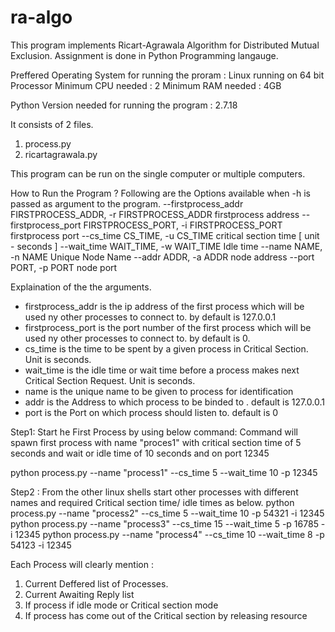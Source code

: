 # ra-algo

This program implements Ricart-Agrawala Algorithm for Distributed Mutual Exclusion.
Assignment is done in Python Programming langauge.

Preffered Operating System for running the proram : Linux running on 64 bit Processor
Minimum CPU needed : 2
Minimum RAM needed : 4GB

Python Version needed for running the program : 2.7.18

It consists of 2 files.
1. process.py
2. ricartagrawala.py

This program can be run on the single computer or multiple computers.

How to Run the Program ?
Following are the Options available when -h is passed as argument to the program.
 --firstprocess_addr FIRSTPROCESS_ADDR, -r FIRSTPROCESS_ADDR
                        firstprocess address
  --firstprocess_port FIRSTPROCESS_PORT, -i FIRSTPROCESS_PORT
                        firstprocess port
  --cs_time CS_TIME, -u CS_TIME
                        critical section time [ unit - seconds ]
  --wait_time WAIT_TIME, -w WAIT_TIME
                        Idle time
  --name NAME, -n NAME  Unique Node Name
  --addr ADDR, -a ADDR  node address
  --port PORT, -p PORT  node port

Explaination of the the arguments.
* firstprocess_addr is the ip address of the first process which will be used ny other processes to connect to. by default is 127.0.0.1
* firstprocess_port is the port number of the first process which will be used ny other processes to connect to. by default is 0.
* cs_time is the time to be spent by a given process in Critical Section. Unit is seconds.
* wait_time is the idle time or wait time before a process makes next Critical Section Request. Unit is seconds.
* name is the unique name to be given to process for identification
* addr is the Address to which process to be binded to . default is 127.0.0.1
* port is the Port on which process should listen to. default is 0

Step1: Start he First Process by using below command:
Command will spawn first process with name "proces1" with critical section time of 5 seconds and wait or idle time of 10 seconds and on port 12345

python process.py --name "process1" --cs_time 5 --wait_time 10 -p 12345

Step2 : From the other linux shells start other processes with different names and required Critical section time/ idle times as below.
python process.py --name "process2" --cs_time 5 --wait_time 10 -p 54321 -i 12345 
python process.py --name "process3" --cs_time 15 --wait_time 5 -p 16785 -i 12345
python process.py --name "process4" --cs_time 10 --wait_time 8 -p 54123 -i 12345


Each Process will clearly mention :
1. Current Deffered list of Processes.
2. Current Awaiting Reply list
3. If process if idle mode or Critical section mode
4. If process has come out of the Critical section by releasing resource

